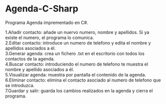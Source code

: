 # Agenda-C-Sharp

Programa Agenda imprementado en C#.

1.Añadir contacto: añade un nuervo numero, nombre y apellidos. Si ya existe el numero, el programa lo comunica. \
2.Editar contacto: introduce un numero de telefono y edita el nombre y apellidos asociados a él. \
3.Generar agenda: crea un fichero .txt en el escritorio con todos los contactos de la agenda. \
4.Buscar contacto: introduciendo el numero de telefono te muestra el nombre y apellido asociados a él. \
5.Visualizar agenda: muestra por pantalla el contenido de la agenda. \
6.Eliminar contacto: elimina el contacto asociado al numero de telefono que se introduzca. \
7.Guardar y salir: guarda los cambios realizados en la agenda y cierra el programa.

